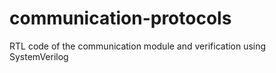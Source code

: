 # communication-protocols
RTL code of the communication module and verification using SystemVerilog
